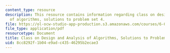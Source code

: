 ```yaml
---
content_type: resource
description: This resource contains information regarding class on design and analysis
  of algorithms, solutions to problem set 4.
file: https://ol-ocw-studio-app-production.s3.amazonaws.com/courses/6-046j-design-and-analysis-of-algorithms-spring-2015/8cc8292f1b04e9adc43546295b2ecae3_MIT6_046JS15_pset4sols.pdf
file_type: application/pdf
resourcetype: Document
title: Class on Design and Analysis of Algorithms, Solutions to Problem Set 4
uid: 8cc8292f-1b04-e9ad-c435-46295b2ecae3
---
```

